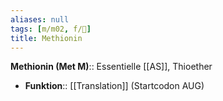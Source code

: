 ```yaml
---
aliases: null
tags: [m/m02, f/🧪]
title: Methionin
---
```

**Methionin (Met M)**:: Essentielle [[AS]], Thioether
- **Funktion**:: [[Translation]] (Startcodon AUG)